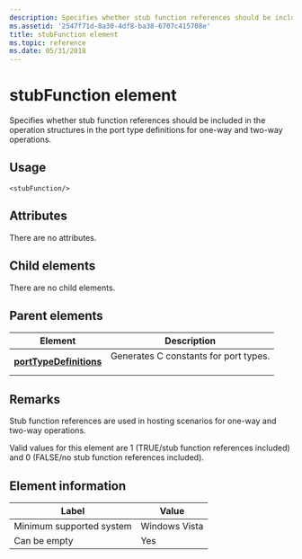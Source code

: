 ```yaml
---
description: Specifies whether stub function references should be included in the operation structures in the port type definitions for one-way and two-way operations.
ms.assetid: '2547f71d-8a30-4df8-ba38-6707c415708e'
title: stubFunction element
ms.topic: reference
ms.date: 05/31/2018
---
```


# stubFunction element

Specifies whether stub function references should be included in the operation structures in the port type definitions for one-way and two-way operations.

## Usage

``` syntax
<stubFunction/>
```

## Attributes

There are no attributes.

## Child elements

There are no child elements.

## Parent elements



| Element                                                       | Description                                                  |
|---------------------------------------------------------------|--------------------------------------------------------------|
| [**portTypeDefinitions**](porttypedefinitions.md)<br/> | Generates C constants for port types.<br/> <br/> |



## Remarks

Stub function references are used in hosting scenarios for one-way and two-way operations.

Valid values for this element are 1 (TRUE/stub function references included) and 0 (FALSE/no stub function references included).

## Element information



| Label | Value |
|-------------------------------------|---------------|
| Minimum supported system<br/> | Windows Vista |
| Can be empty                        | Yes           |



 

 




